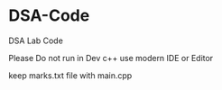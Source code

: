 # DSA-Code
DSA Lab Code
 
 Please Do not run in Dev c++
 use modern IDE or Editor 
 
 keep marks.txt file with main.cpp
